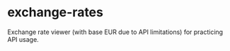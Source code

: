 ﻿# exchange-rates
Exchange rate viewer (with base EUR due to API limitations) for practicing API usage.

